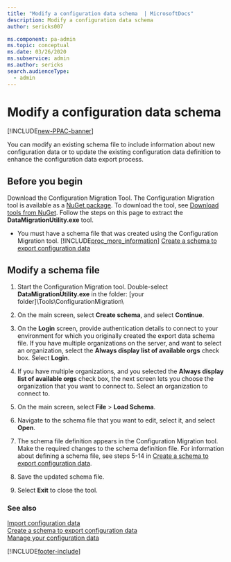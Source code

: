```yaml
---
title: "Modify a configuration data schema  | MicrosoftDocs"
description: Modify a configuration data schema
author: sericks007

ms.component: pa-admin
ms.topic: conceptual
ms.date: 03/26/2020
ms.subservice: admin
ms.author: sericks
search.audienceType: 
  - admin
---
```

# Modify a configuration data schema 

[!INCLUDE[new-PPAC-banner](~/includes/new-PPAC-banner.md)]

You can modify an existing schema file to include information about new configuration data or to update the existing configuration data definition to enhance the configuration data export process.  
  
<a name="Prereq"></a>   

## Before you begin 

Download the Configuration Migration Tool. The Configuration Migration tool is available as a [NuGet package](https://www.nuget.org/packages/Microsoft.CrmSdk.XrmTooling.ConfigurationMigration.Wpf). To download the tool, see [Download tools from NuGet](/powerapps/developer/common-data-service/download-tools-nuget). Follow the steps on this page to extract the **DataMigrationUtility.exe** tool. 

- You must have a schema file that was created using the Configuration Migration tool. [!INCLUDE[proc_more_information](../includes/proc-more-information.md)] [Create a schema to export configuration data](create-schema-export-configuration-data.md)  
  
<a name="EditSchema"></a> 

## Modify a schema file  
  
1. Start the Configuration Migration tool. Double-select **DataMigrationUtility.exe** in the folder: \[your folder]\Tools\ConfigurationMigration\  
  
2. On the main screen, select **Create schema**, and select **Continue**.  
  
3. On the **Login** screen, provide authentication details to connect to your environment for which you originally created the export data schema file. If you have multiple organizations on the server, and want to select an organization, select the **Always display list of available orgs** check box. Select **Login**.  
  
4. If you have multiple organizations, and you selected the **Always display list of available orgs** check box, the next screen lets you choose the organization that you want to connect to. Select an organization to connect to.  
  
5. On the main screen, select **File** > **Load Schema**.  
  
6. Navigate to the schema file that you want to edit, select it, and select **Open**.  
  
7. The schema file definition appears in the Configuration Migration tool. Make the required changes to the schema definition file. For information about defining a schema file, see steps 5-14 in [Create a schema to export configuration data](create-schema-export-configuration-data.md).  
  
8. Save the updated schema file.  
  
9. Select **Exit** to close the tool.  
  
### See also  
 [Import configuration data](import-configuration-data.md)   
 [Create a schema to export configuration data](create-schema-export-configuration-data.md)   
 [Manage your configuration data](manage-configuration-data.md)


[!INCLUDE[footer-include](../includes/footer-banner.md)]
